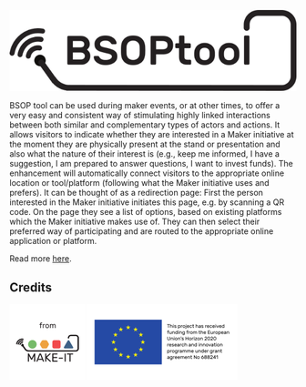 ![](images/bsop_logo_100.png)

BSOP tool can be used during maker events, or at other times, to offer a very easy and consistent way of stimulating highly linked interactions between both similar and complementary types of actors and actions. It allows visitors to indicate whether they are interested in a Maker initiative at the moment they are physically present at the stand or presentation and also what the nature of their interest is (e.g., keep me informed, I have a suggestion, I am prepared to answer questions, I want to invest funds). The enhancement will automatically connect visitors to the appropriate online location or tool/platform (following what the Maker initiative uses and prefers). It can be thought of as a redirection page: First the person interested in the Maker initiative initiates this page, e.g. by scanning a QR code. On the page they see a list of options, based on existing platforms which the Maker initiative makes use of. They can then select their preferred way of participating and are routed to the appropriate online application or platform.

Read more [here](http://make-it.io/bsop-tool/).

## Credits

[![](images/from_30.png)](https://ec.europa.eu/digital-agenda/en/news/22-new-caps-projects-horizon-2020)